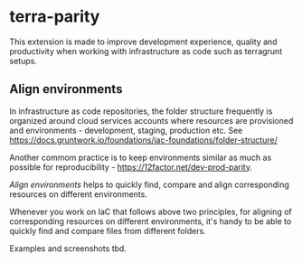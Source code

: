 # terra-parity

This extension is made to improve development experience, quality and productivity when working with infrastructure as code such as terragrunt setups.

## Align environments

In infrastructure as code repositories, the folder structure frequently is organized around cloud services accounts where resources are provisioned and environments - development, staging, production etc. See https://docs.gruntwork.io/foundations/iac-foundations/folder-structure/

Another commom practice is to keep environments similar as much as possible for reproducibility - https://12factor.net/dev-prod-parity.

*Align environments* helps to quickly find, compare and align corresponding resources on different environments.



Whenever you work on IaC that follows above two principles, for aligning of corresponding resources on different environments, it's handy to be able to quickly find and compare files from different folders.

Examples and screenshots tbd.
